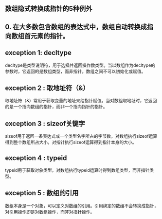 ## 数组隐式转换成指针的5种例外

## 0. 在大多数包含数组的表达式中，数组自动转换成指向数组首元素的指针。

## exception 1: decltype

decltype是类型说明符，用于选择并返回操作数类型。当以数组作为decltype的参数时，它返回的是数组类型，而非指针。数组之间不可以初始化或赋值。

## exception 2 : 取地址符（&）

取地址符（&）常用于获取变量的地址来给指针赋值。当对数组取地址时，它返回的是一个指向数组的指针，而非一个指向指针的指针。

## exception 3 : sizeof关键字

sizeof用于返回一条表达式或一个类型名字所占的字节数。对数组执行sizeof运算得到整个数组所占大小，对指针执行sizeof运算得到指针本身的大小。

## exception 4 : typeid

typeid用于获取对象类型。对数组执行typeid运算时得到数组类型，而非指针类型。

## exception 5 : 数组的引用

数组本身是一个对象，可以定义对数组的引用。引用绑定的数组不会转换成指针，对引用操作即是对数组操作，而非对指针操作。

